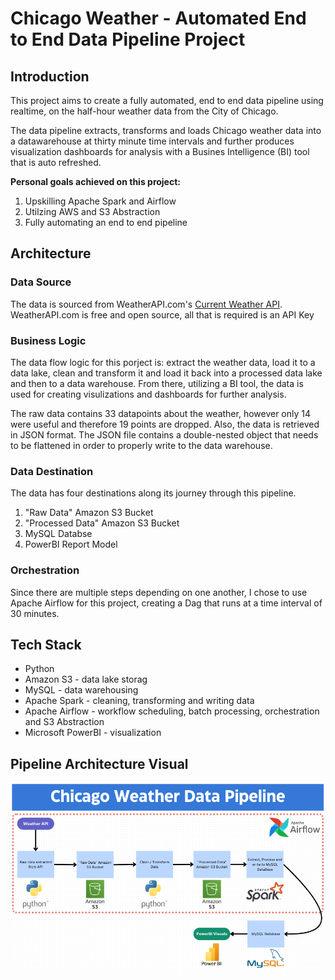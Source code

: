 # Chicago Weather - Automated End to End Data Pipeline Project

## Introduction
This project aims to create a fully automated, end to end data pipeline using realtime, on the half-hour weather data from the City of Chicago. 

The data pipeline extracts, transforms and loads Chicago weather data into a datawarehouse at thirty minute time intervals and further produces visualization dashboards for analysis with a Busines Intelligence (BI) tool that is auto refreshed.

**Personal goals achieved on this project:**
 1. Upskilling Apache Spark and Airflow
 2. Utilzing AWS and S3 Abstraction
 3. Fully automating an end to end pipeline

## Architecture

### Data Source
The data is sourced from WeatherAPI.com's [Current Weather API](https://www.weatherapi.com/docs/). WeatherAPI.com is free and open source, all that is required is an API Key

### Business Logic
The data flow logic for this porject is: extract the weather data, load it to a data lake, clean and transform it and load it back into a processed data lake and then to a data warehouse. From there, utilizing a BI tool, the data is used for creating visulizations and dashboards for further analysis.

The raw data contains 33 datapoints about the weather, however only 14 were useful and therefore 19 points are dropped. Also, the data is retrieved in JSON format. The JSON file contains a double-nested object that needs to be flattened in order to properly write to the data warehouse.

### Data Destination
The data has four destinations along its journey through this pipeline. 

  1. "Raw Data" Amazon S3 Bucket
  2. "Processed Data" Amazon S3 Bucket
  3. MySQL Databse
  4. PowerBI Report Model

### Orchestration
Since there are multiple steps depending on one another, I chose to use Apache Airflow for this project, creating a Dag that runs at a time interval of 30 minutes.

## Tech Stack
  - Python
  -  Amazon S3 - data lake storag
  -  MySQL - data warehousing
  -  Apache Spark - cleaning, transforming and writing data
  -  Apache Airflow - workflow scheduling, batch processing, orchestration and S3 Abstraction
  -  Microsoft PowerBI - visualization

## Pipeline Architecture Visual
![Data pipeline flowchar](https://github.com/17ekeller/end-to-end-pipeline/blob/main/Pipeline%20Flowchart)


